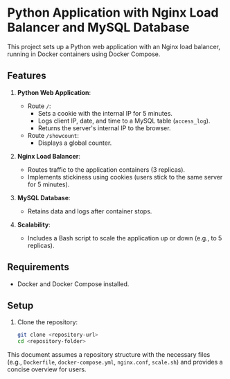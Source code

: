 # Python Application with Nginx Load Balancer and MySQL Database

This project sets up a Python web application with an Nginx load balancer, running in Docker containers using Docker Compose.

## Features
1. **Python Web Application**:
   - Route `/`: 
     - Sets a cookie with the internal IP for 5 minutes.
     - Logs client IP, date, and time to a MySQL table (`access_log`).
     - Returns the server's internal IP to the browser.
   - Route `/showcount`:
     - Displays a global counter.

2. **Nginx Load Balancer**:
   - Routes traffic to the application containers (3 replicas).
   - Implements stickiness using cookies (users stick to the same server for 5 minutes).

3. **MySQL Database**:
   - Retains data and logs after container stops.

4. **Scalability**:
   - Includes a Bash script to scale the application up or down (e.g., to 5 replicas).

## Requirements
- Docker and Docker Compose installed.

## Setup

1. Clone the repository:
   ```bash
   git clone <repository-url>
   cd <repository-folder>


This document assumes a repository structure with the necessary files (e.g., `Dockerfile`, `docker-compose.yml`, `nginx.conf`, `scale.sh`) and provides a concise overview for users.
